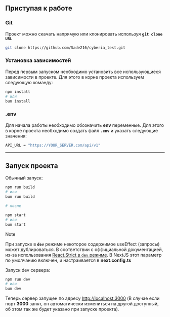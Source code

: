 ## Приступая к работе

### Git

Проект можно скачать напрямую или клонировать используя <code>**git clone URL**</code>

```bash
git clone https://github.com/Sade216/cyberia_test.git
```

### Установка зависимостей

Перед первым запуском необходимо установить все использующиеся зависимости в проекте. Для этого в корне проекта используем следующую команду:

```bash
npm install
# или
bun install
```

### .env

Для начала работы необходимо обозначить **env** переменные. Для этого в корне проекта необходимо создать файл <code>**.env**</code> и указать следующие значения:

```bash
API_URL = "https://YOUR_SERVER.com/api/v1"
```

***

## Запуск проекта

Обычный запуск:

```bash
npm run build
# или
bun run build

# после

npm start
# или
bun start
```

> [!NOTE]  
> При запуске в **`dev`** режиме некоторое содержимое useEffect (запросы) может дублироваться. В соответствии с оффициальной документацией, из-за использования [React.Strict в `dev` режиме](https://react.dev/reference/react/StrictMode#fixing-bugs-found-by-double-rendering-in-development). В NextJS этот параметр по умолчанию включен, и настраивается в **next.config.ts**

Запуск dev сервера:

```bash
npm run dev
# или
bun dev
```

Теперь сервер запущен по адресу [http://localhost:3000](http://localhost:3000) (В случае если порт **3000** занят, он автоматически измениться на другой доступный, об этом так же будет указано при запуске проекта).
